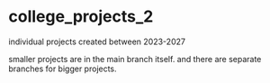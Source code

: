 # college_projects_2
individual projects created between 2023-2027

smaller projects are in the main branch itself. and there are separate branches for bigger projects.
